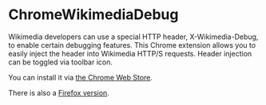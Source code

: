 # ChromeWikimediaDebug

Wikimedia developers can use a special HTTP header, X-Wikimedia-Debug, to
enable certain debugging features. This Chrome extension allows you to easily
inject the header into Wikimedia HTTP/S requests. Header injection can be
toggled via toolbar icon.

You can install it via [the Chrome Web Store](https://chrome.google.com/webstore/detail/wikimediadebug/binmakecefompkjggiklgjenddjoifbb).

There is also a [Firefox version](https://github.com/wikimedia/FirefoxWikimediaDebug).
